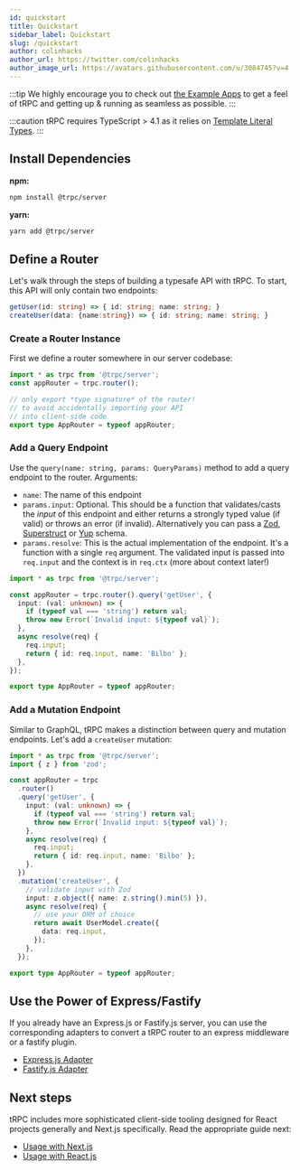 ```yaml
---
id: quickstart
title: Quickstart
sidebar_label: Quickstart
slug: /quickstart
author: colinhacks
author_url: https://twitter.com/colinhacks
author_image_url: https://avatars.githubusercontent.com/u/3084745?v=4
---
```


:::tip
We highly encourage you to check out [the Example Apps](example-apps.md) to get a feel of tRPC and getting up & running as seamless as possible.
:::

:::caution
tRPC requires TypeScript > 4.1 as it relies on [Template Literal Types](https://www.typescriptlang.org/docs/handbook/2/template-literal-types.html).
:::

## Install Dependencies

**npm:**

```bash
npm install @trpc/server
```

**yarn:**

```bash
yarn add @trpc/server
```

## Define a Router

Let's walk through the steps of building a typesafe API with tRPC. To start, this API will only contain two endpoints:

```ts
getUser(id: string) => { id: string; name: string; }
createUser(data: {name:string}) => { id: string; name: string; }
```

### Create a Router Instance

First we define a router somewhere in our server codebase:

```ts
import * as trpc from '@trpc/server';
const appRouter = trpc.router();

// only export *type signature* of the router!
// to avoid accidentally importing your API
// into client-side code
export type AppRouter = typeof appRouter;
```

### Add a Query Endpoint

Use the `query(name: string, params: QueryParams)` method to add a query endpoint to the router. Arguments:

- `name`: The name of this endpoint
- `params.input`: Optional. This should be a function that validates/casts the _input_ of this endpoint and either returns a strongly typed value (if valid) or throws an error (if invalid). Alternatively you can pass a [Zod](https://github.com/colinhacks/zod), [Superstruct](https://github.com/ianstormtaylor/superstruct) or [Yup](https://github.com/jquense/yup) schema.
- `params.resolve`: This is the actual implementation of the endpoint. It's a function with a single `req` argument. The validated input is passed into `req.input` and the context is in `req.ctx` (more about context later!)

```ts
import * as trpc from '@trpc/server';

const appRouter = trpc.router().query('getUser', {
  input: (val: unknown) => {
    if (typeof val === 'string') return val;
    throw new Error(`Invalid input: ${typeof val}`);
  },
  async resolve(req) {
    req.input;
    return { id: req.input, name: 'Bilbo' };
  },
});

export type AppRouter = typeof appRouter;
```

### Add a Mutation Endpoint

Similar to GraphQL, tRPC makes a distinction between query and mutation endpoints. Let's add a `createUser` mutation:

```ts
import * as trpc from '@trpc/server';
import { z } from 'zod';

const appRouter = trpc
  .router()
  .query('getUser', {
    input: (val: unknown) => {
      if (typeof val === 'string') return val;
      throw new Error(`Invalid input: ${typeof val}`);
    },
    async resolve(req) {
      req.input;
      return { id: req.input, name: 'Bilbo' };
    },
  })
  .mutation('createUser', {
    // validate input with Zod
    input: z.object({ name: z.string().min(5) }),
    async resolve(req) {
      // use your ORM of choice
      return await UserModel.create({
        data: req.input,
      });
    },
  });

export type AppRouter = typeof appRouter;
```

## Use the Power of Express/Fastify

If you already have an Express.js or Fastify.js server, you can use the corresponding adapters to convert a tRPC router to an express middleware or a fastify plugin.

- [Express.js Adapter](/docs/express)
- [Fastify.js Adapter](/docs/fastify)

## Next steps

tRPC includes more sophisticated client-side tooling designed for React projects generally and Next.js specifically. Read the appropriate guide next:

- [Usage with Next.js](/docs/nextjs)
- [Usage with React.js](/docs/react)
